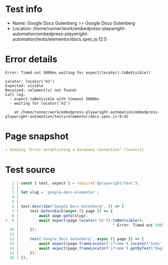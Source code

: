 # Test info

- Name: Google Docs Gutenberg >> Google Docs Gutenberg
- Location: /home/runner/work/embedpress-playwright-automation/embedpress-playwright-automation/tests/elementor/docs.spec.js:12:5

# Error details

```
Error: Timed out 5000ms waiting for expect(locator).toBeVisible()

Locator: locator('h2')
Expected: visible
Received: <element(s) not found>
Call log:
  - expect.toBeVisible with timeout 5000ms
  - waiting for locator('h2')

    at /home/runner/work/embedpress-playwright-automation/embedpress-playwright-automation/tests/elementor/docs.spec.js:9:42
```

# Page snapshot

```yaml
- heading "Error establishing a database connection" [level=1]
```

# Test source

```ts
   1 | const { test, expect } = require('@playwright/test');
   2 |
   3 | let slug = 'google-docs-elementor';
   4 |
   5 |
   6 | test.describe("Google Docs Gutenberg", () => {
   7 |     test.beforeEach(async ({ page }) => {
   8 |         await page.goto(slug);
>  9 |         await expect(page.locator('h2')).toBeVisible();
     |                                          ^ Error: Timed out 5000ms waiting for expect(locator).toBeVisible()
  10 |     });
  11 |
  12 |     test('Google Docs Gutenberg', async ({ page }) => {
  13 |         await expect(page.frameLocator('iframe').locator('body')).toBeVisible();
  14 |         await expect(page.frameLocator('iframe').getByText('Regression testing')).toBeVisible();
  15 |     });
  16 | });
```
